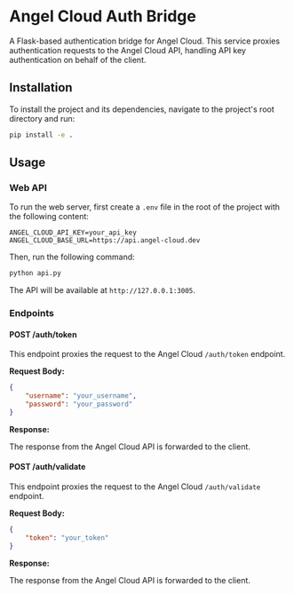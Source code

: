 # Angel Cloud Auth Bridge

A Flask-based authentication bridge for Angel Cloud. This service proxies authentication requests to the Angel Cloud API, handling API key authentication on behalf of the client.

## Installation

To install the project and its dependencies, navigate to the project's root directory and run:

```bash
pip install -e .
```

## Usage

### Web API

To run the web server, first create a `.env` file in the root of the project with the following content:

```
ANGEL_CLOUD_API_KEY=your_api_key
ANGEL_CLOUD_BASE_URL=https://api.angel-cloud.dev
```

Then, run the following command:

```bash
python api.py
```

The API will be available at `http://127.0.0.1:3005`.

### Endpoints

#### POST /auth/token

This endpoint proxies the request to the Angel Cloud `/auth/token` endpoint.

**Request Body:**

```json
{
    "username": "your_username",
    "password": "your_password"
}
```

**Response:**

The response from the Angel Cloud API is forwarded to the client.

#### POST /auth/validate

This endpoint proxies the request to the Angel Cloud `/auth/validate` endpoint.

**Request Body:**

```json
{
    "token": "your_token"
}
```

**Response:**

The response from the Angel Cloud API is forwarded to the client.
